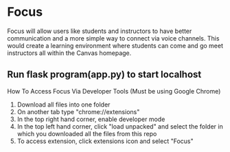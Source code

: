 # Focus
Focus will allow users like students and instructors to have better communication and a more simple way to connect via voice channels. This would create a learning environment where students can come and go meet instructors all within the Canvas homepage.


## Run flask program(app.py) to start localhost

How To Access Focus Via Developer Tools (Must be using Google Chrome)
1. Download all files into one folder
2. On another tab type "chrome://extensions"
3. In the top right hand corner, enable developer mode
4. In the top left hand corner, click "load unpacked" and select the folder in which you downloaded all the files from this repo
5. To access extension, click extensions icon and select "Focus"
